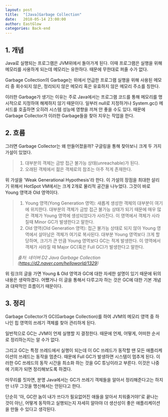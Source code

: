 ```yaml
---
layout: post
title:  "[Java]Garbage Collection"
date:   2018-05-14 23:00:00
author: EastGlow
categories: Back-end
---
```


## 1. 개념

Java로 실행되는 프로그램은 JVM위에서 돌아가게 된다. 이때 프로그램은 실행을 위해 메모리를 사용하게 되는데 메모리는 유한하다. 때문에 무한대로 퍼줄 수가 없다.

Garbage Collection의 Garbage는 위에서 언급한 프로그램 실행을 위해 사용된 메모리 중 회수되지 않은, 정리되지 않은 메모리 혹은 유효하지 않은 메모리 주소를 칭한다.

이러한 Garbage가 생기는 이유는 주로 Java에서는 프로그램 코드를 통해 메모리를 명시적으로 지정하여 해제하지 않기 때문이다. 일부러 null로 지정하거나 System.gc() 메서드를 호출하면 오히려 시스템 성능에 영향을 끼쳐 안 좋을 수도 있다. 때문에 Garbage Collector가 이러한 Garbage들을 찾아 지우는 작업을 한다.

## 2. 흐름

그러면 Garbage Collector는 왜 만들어졌을까? 구글링을 통해 찾아보니 크게 두 가지 가설이 있었다.

> 1) 대부분의 객체는 금방 접근 불가능 상태(unreachable)가 된다.
> 2) 오래된 객체에서 젊은 객체로의 참조는 아주 적게 존재한다.

위 가설을 'Weak Generational Hypothesis'라 한다. 이 가설의 장점을 최대한 살리기 위해서 HotSpot VM에서는 크게 2개로 물리적 공간을 나누었다. 그것이 바로 Young 영역과 Old 영역이다.

> 1) Young 영역(Yong Generation 영역): 새롭게 생성한 객체의 대부분이 여기에 위치한다. 대부분의 객체가 금방 접근 불가능 상태가 되기 때문에 매우 많은 객체가 Young 영역에 생성되었다가 사라진다. 이 영역에서 객체가 사라질때 Minor GC가 발생한다고 말한다.
> 2) Old 영역(Old Generation 영역): 접근 불가능 상태로 되지 않아 Young 영역에서 살아남은 객체가 여기로 복사된다. 대부분 Young 영역보다 크게 할당하며, 크기가 큰 만큼 Young 영역보다 GC는 적게 발생한다. 이 영역에서 객체가 사라질 때 Major GC(혹은 Full GC)가 발생한다고 말한다.  
> 
> *출처: 네이버 D2 Java Garbage Collection (https://d2.naver.com/helloworld/1329)*

위 링크의 글을 가면 Young & Old 영역과 GC에 대한 자세한 설명이 있기 때문에 뒤의 내용은 생략하겠다. 어쨌거나 이 글을 통해서 다루고자 하는 것은 GC에 대한 기본 개념과 대략적인 흐름이기 때문이다.


## 3. 정리

Garbage Collector가 GC(Garbage Collection)를 하여 JVM의 메모리 영역 중 하나인 힙 영역의 쓰레기 객체를 찾아 관리하게 된다.

일반적으로 GC는 JVM이 언제 실행할 지 결정한다. 때문에 언제, 어떻게, 어떠한 순서로 정리하는지는 알 수가 없다.

그리고 GC는 특정 쓰레드에서 실행이 되는데 이 GC 쓰레드가 동작할 땐 모든 애플리케이션의 쓰레드는 동작을 멈춘다. 때문에 Full GC가 발생하면 시스템이 멈추게 된다. 이러한 GC 쓰레드의 동작 시간을 최소화 하는 것을 GC 튜닝이라고 부른다. 이것은 나중에 기회가 되면 정리해보도록 하겠다.

마무리를 짓자면, 분명 Java에서는 GC가 쓰레기 객체들을 알아서 정리해준다고는 하지만 너무 그것을 맹신해서는 안된다고 한다.

단순히 '아, GC란 놈이 내가 쓰다가 필요없어진 애들을 알아서 치워줄거야!'로 끝나는 것이 아닌, 어떻게 동작하고 실행되는지 자세히 알아야 더 생산성이 좋은 애플리케이션을 만들 수 있다고 생각된다. 
